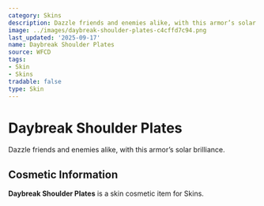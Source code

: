 ```yaml
---
category: Skins
description: Dazzle friends and enemies alike, with this armor’s solar brilliance.
image: ../images/daybreak-shoulder-plates-c4cffd7c94.png
last_updated: '2025-09-17'
name: Daybreak Shoulder Plates
source: WFCD
tags:
- Skin
- Skins
tradable: false
type: Skin
---
```


# Daybreak Shoulder Plates

Dazzle friends and enemies alike, with this armor’s solar brilliance.

## Cosmetic Information

**Daybreak Shoulder Plates** is a skin cosmetic item for Skins.

